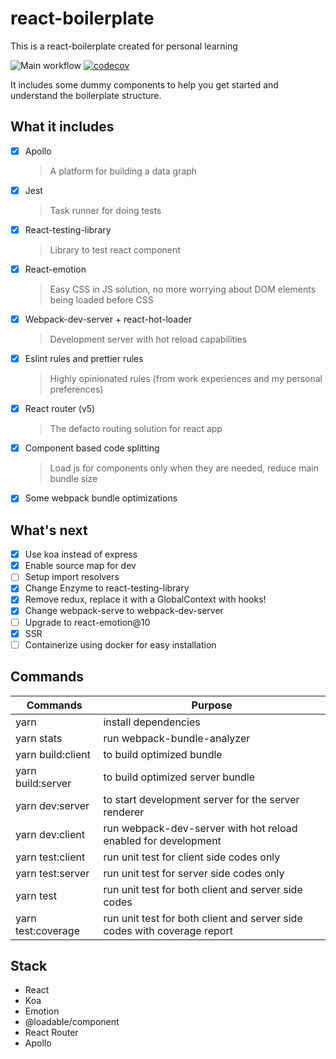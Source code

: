 # react-boilerplate
This is a react-boilerplate created for personal learning

![Main workflow](https://github.com/irfan-maulana-tkp/react-boilerplate/workflows/Main%20workflow/badge.svg) [![codecov](https://codecov.io/gh/irfan-maulana-tkp/react-boilerplate/branch/master/graph/badge.svg)](https://codecov.io/gh/irfan-maulana-tkp/react-boilerplate)

It includes some dummy components to help you get started and understand the boilerplate structure.

## What it includes
- [x] Apollo
  > A platform for building a data graph
- [x] Jest
  > Task runner for doing tests
- [x] React-testing-library
  > Library to test react component
- [x] React-emotion
  > Easy CSS in JS solution, no more worrying about DOM elements being loaded before CSS
- [x] Webpack-dev-server + react-hot-loader
  > Development server with hot reload capabilities
- [x] Eslint rules and prettier rules
  > Highly opinionated rules (from work experiences and my personal preferences)
- [x] React router (v5)
  > The defacto routing solution for react app
- [x] Component based code splitting
  > Load js for components only when they are needed, reduce main bundle size
- [x] Some webpack bundle optimizations

## What's next
- [x] Use koa instead of express
- [x] Enable source map for dev
- [ ] Setup import resolvers
- [x] Change Enzyme to react-testing-library
- [x] Remove redux, replace it with a GlobalContext with hooks!
- [x] Change webpack-serve to webpack-dev-server
- [ ] Upgrade to react-emotion@10
- [x] SSR
- [ ] Containerize using docker for easy installation

## Commands
| Commands            | Purpose                                                        |
|---------------------|----------------------------------------------------------------|
| yarn                | install dependencies                                           |
| yarn stats          | run webpack-bundle-analyzer                                    |
| yarn build:client   | to build optimized bundle                                      |
| yarn build:server   | to build optimized server bundle                               |
| yarn dev:server     | to start development server for the server renderer            |
| yarn dev:client     | run webpack-dev-server with hot reload enabled for development |
| yarn test:client    | run unit test for client side codes only											 |
| yarn test:server    | run unit test for server side codes only											 |
| yarn test     			| run unit test for both client and server side codes						 |
| yarn test:coverage  | run unit test for both client and server side codes with coverage report |


## Stack
- React
- Koa
- Emotion
- @loadable/component
- React Router
- Apollo
